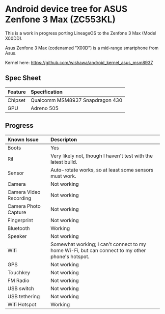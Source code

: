 Android device tree for ASUS Zenfone 3 Max (ZC553KL)
========================================================

This is a work in progress porting LineageOS to the Zenfone 3 Max (Model X00DD).

Asus Zenfone 3 Max (codenamed "X00D") is a mid-range smartphone from Asus.

Kernel here: https://github.com/wishawa/android_kernel_asus_msm8937

## Spec Sheet

| Feature                 | Specification                                                                       |
| :---------------------- | :-----------------------------------------------------------------------------------|
| Chipset                 | Qualcomm MSM8937 Snapdragon 430                                                     |
| GPU                     | Adreno 505                                                                          |

## Progress

Known Issue             | Descripton
:---------------------- | :-----------------------------------------------------------------------------------
Boots					| Yes
Ril						| Very likely not, though I haven't test with the latest build.
Sensor					| Auto-rotate works, so at least some sensors must work.
Camera					| Not working
Camera Video Recording	| Not working
Camera Photo Capture	| Not working
Fingerprint				| Not working
Bluetooth				| Working
Speaker					| Not working
Wifi					| Somewhat working; I can't connect to my home Wi-Fi, but can connect to my other phone's hotspot.
GPS						| Not working
Touchkey				| Not working
FM Radio				| Not working
USB switch				| Not working
USB tethering			| Not working
Wifi Hotspot			| Working

